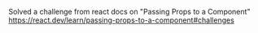Solved a challenge from react docs on "Passing Props to a Component"
https://react.dev/learn/passing-props-to-a-component#challenges
